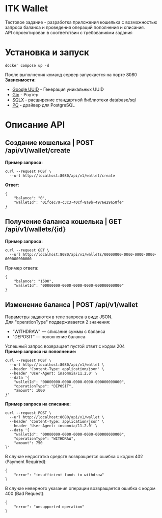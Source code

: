 # ITK Wallet   
Тестовое задание - разработка приложения кошелька с возможностью запроса баланса и проведения операций пополнения и списания.    
API спроектирован в соответствии с требованиями задания   
# Установка и запуск   
```
docker compose up -d
```
После выполнения команд сервер запускается на порте 8080    
**Зависимости**:   
- [Google UUID](https://github.com/google/uuid) - Генерация уникальных UUID   
- [Gin](https://github.com/gin-gonic/gin) - Роутер   
- [SQLX](https://github.com/jmoiron/sqlx) - расширение стандартной библиотеки database/sql   
- [PQ](https://github.com/lib/pq) - драйвер для PostgreSQL   
   
# Описание API
   
## Создание кошелька \| POST /api/v1/wallet/create    
**Пример запроса:**   
```
curl --request POST \
  --url http://localhost:8080/api/v1/wallet/create

```
**Ответ:**   
```
{
	"balance": "0",
	"walletId": "01fcec70-c3c3-40cf-8a9b-4976e29a50fe"
}
```
## Получение баланса кошелька \| GET /api/v1/wallets/{id}
   
**Пример запроса:**   
```
curl --request GET \
  --url http://localhost:8080/api/v1/wallets/00000000-0000-0000-0000-000000000000

```
Пример ответа:   
```
{
	"balance": "1500",
	"walletId": "00000000-0000-0000-0000-000000000000"
}

```
## Изменение баланса \| POST /api/v1/wallet 
   
Параметры задаются в теле запроса в виде JSON.    
Для "operationType" поддерживается 2 значения:   
- "WITHDRAW" — списание суммы с баланса   
- "DEPOSIT" — пополнение баланса   
   
Успешный запрос возвращает пустой ответ с кодом 204   
**Пример запроса на пополнение:**   
```
curl --request POST \
  --url http://localhost:8080/api/v1/wallet \
  --header 'Content-Type: application/json' \
  --header 'User-Agent: insomnia/11.2.0' \
  --data '{
	"walletId": "00000000-0000-0000-0000-000000000000",
	"operationType": "DEPOSIT",
	"amount": 1000
}'
```
**Пример запроса на списание:**   
```
curl --request POST \
  --url http://localhost:8080/api/v1/wallet \
  --header 'Content-Type: application/json' \
  --header 'User-Agent: insomnia/11.2.0' \
  --data '{
	"walletId": "00000000-0000-0000-0000-000000000000",
	"operationType": "WITHDRAW",
	"amount": 750
}'

```
   
В случае недостатка средств возвращается ошибка с кодом 402 (Payment Required):   
```
{
	"error": "insufficient funds to withdraw"
}
```
В случае неверного указания операции возвращается ошибка с кодом 400 (Bad Request):   
```
{
	"error": "unsupported operation"
}
```
   
